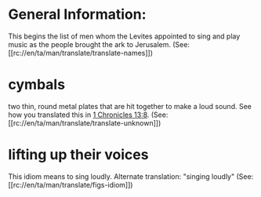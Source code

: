 # General Information:

This begins the list of men whom the Levites appointed to sing and play music as the people brought the ark to Jerusalem. (See: [[rc://en/ta/man/translate/translate-names]])

# cymbals

two thin, round metal plates that are hit together to make a loud sound. See how you translated this in [1 Chronicles 13:8](../13/07.md). (See: [[rc://en/ta/man/translate/translate-unknown]])

# lifting up their voices

This idiom means to sing loudly. Alternate translation: "singing loudly" (See: [[rc://en/ta/man/translate/figs-idiom]])

